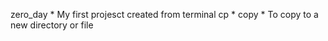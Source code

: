 zero_day        * My first projesct created from terminal
cp              * copy                             * To copy to a new directory or file
